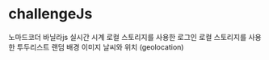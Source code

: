 # challengeJs
노마드코더 바닐라js
실시간 시계
로컬 스토리지를 사용한 로그인
로컬 스토리지를 사용한 투두리스트
랜덤 배경 이미지
날씨와 위치 (geolocation)
